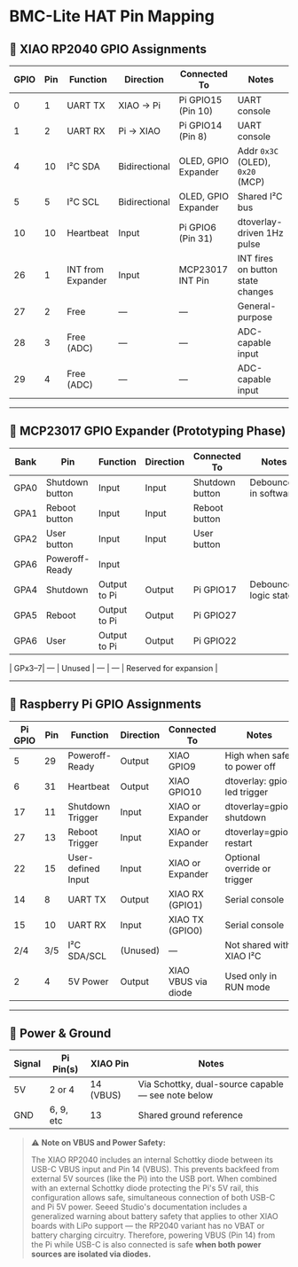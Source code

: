 # BMC-Lite HAT Pin Mapping

## 🔌 XIAO RP2040 GPIO Assignments

| GPIO | Pin | Function           | Direction     | Connected To         | Notes                              |
|------|-----|--------------------|---------------|----------------------|------------------------------------|
| 0    | 1   | UART TX            | XIAO → Pi     | Pi GPIO15 (Pin 10)   | UART console                       |
| 1    | 2   | UART RX            | Pi → XIAO     | Pi GPIO14 (Pin 8)    | UART console                       |
| 4    | 10  | I²C SDA            | Bidirectional | OLED, GPIO Expander  | Addr `0x3C` (OLED), `0x20` (MCP)   |
| 5    | 5   | I²C SCL            | Bidirectional | OLED, GPIO Expander  | Shared I²C bus                     |
| 10   | 10  | Heartbeat          | Input         | Pi GPIO6 (Pin 31)    | dtoverlay-driven 1Hz pulse         |
| 26   | 1   | INT from Expander  | Input         | MCP23017 INT Pin     | INT fires on button state changes  |
| 27   | 2   | Free               | —             | —                    | General-purpose                    |
| 28   | 3   | Free (ADC)         | —             | —                    | ADC-capable input                  |
| 29   | 4   | Free (ADC)         | —             | —                    | ADC-capable input                  |

---

## 🔌 MCP23017 GPIO Expander (Prototyping Phase)

| Bank  | Pin      | Function             | Direction | Connected To | Notes                  |
|-------|----------|----------------------|-----------|---------------|------------------------|
| GPA0  | Shutdown button | Input                | Input     | Shutdown button      | Debounced in software  |
| GPA1  | Reboot button | Input                | Input     | Reboot button      |                        |
| GPA2  | User button | Input                | Input     | User button      |                        |
| GPA6  | Poweroff-Ready | Input ||||
| GPA4  | Shutdown | Output to Pi        | Output    | Pi GPIO17     | Debounced logic state  |
| GPA5  | Reboot   | Output to Pi        | Output    | Pi GPIO27     |                        |
| GPA6  | User     | Output to Pi        | Output    | Pi GPIO22     |                        |

| GPx3–7| —        | Unused               | —         | —             | Reserved for expansion |

---

## 🔌 Raspberry Pi GPIO Assignments

| Pi GPIO | Pin | Function           | Direction   | Connected To     | Notes                           |
|---------|-----|--------------------|-------------|------------------|---------------------------------|
| 5       | 29  | Poweroff-Ready     | Output      | XIAO GPIO9       | High when safe to power off     |
| 6       | 31  | Heartbeat          | Output      | XIAO GPIO10      | dtoverlay: gpio-led trigger     |
| 17      | 11  | Shutdown Trigger   | Input       | XIAO or Expander | dtoverlay=gpio-shutdown         |
| 27      | 13  | Reboot Trigger     | Input       | XIAO or Expander | dtoverlay=gpio-restart          |
| 22      | 15  | User-defined Input | Input       | XIAO or Expander | Optional override or trigger    |
| 14      | 8   | UART TX            | Output      | XIAO RX (GPIO1)  | Serial console                  |
| 15      | 10  | UART RX            | Input       | XIAO TX (GPIO0)  | Serial console                  |
| 2/4     | 3/5 | I²C SDA/SCL        | (Unused)    | —                | Not shared with XIAO I²C        |
| 2       | 4   | 5V Power           | Output      | XIAO VBUS via diode | Used only in RUN mode      |

---

## 🔋 Power & Ground

| Signal | Pi Pin(s) | XIAO Pin | Notes                         |
|--------|-----------|----------|-------------------------------|
| 5V     | 2 or 4    | 14 (VBUS) | Via Schottky, dual-source capable — see note below |
| GND    | 6, 9, etc | 13       | Shared ground reference        |

> ⚠️ **Note on VBUS and Power Safety:**
>
> The XIAO RP2040 includes an internal Schottky diode between its USB-C VBUS input and Pin 14 (VBUS). This prevents backfeed from external 5V sources (like the Pi) into the USB port. When combined with an external Schottky diode protecting the Pi's 5V rail, this configuration allows safe, simultaneous connection of both USB-C and Pi 5V power. Seeed Studio's documentation includes a generalized warning about battery safety that applies to other XIAO boards with LiPo support — the RP2040 variant has no VBAT or battery charging circuitry. Therefore, powering VBUS (Pin 14) from the Pi while USB-C is also connected is safe **when both power sources are isolated via diodes.**

